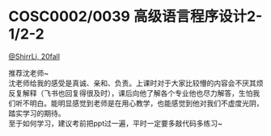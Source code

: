 
# COSC0002/0039 高级语言程序设计2-1/2-2

[@ShirrLi, 20fall](https://github.com/ShirrLi)

推荐沈老师~\
沈老师给我的感受是真诚、亲和、负责。上课时对于大家比较懵的内容会不厌其烦反复解释（飞书也回复得很及时），课后向他了解各个专业他也尽力解答，生怕我们听不明白。能明显感觉到老师是在用心教学，也能感觉到他对我们不虚度光阴，踏实学习的期待。\
至于如何学习，建议考前把ppt过一遍，平时一定要多敲代码多练习\~